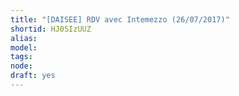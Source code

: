 ```yaml
---
title: "[DAISEE] RDV avec Intemezzo (26/07/2017)"
shortid: HJ0SIzUUZ
alias: 
model: 
tags: 
node: 
draft: yes
--- 
```

 